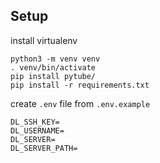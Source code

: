 
## Setup

install virtualenv

```
python3 -m venv venv
. venv/bin/activate
pip install pytube/
pip install -r requirements.txt
```

create `.env` file from `.env.example`

```
DL_SSH_KEY=
DL_USERNAME=
DL_SERVER=
DL_SERVER_PATH=
```
